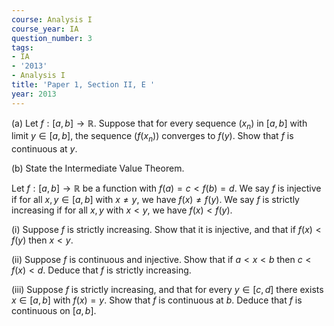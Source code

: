 ```yaml
---
course: Analysis I
course_year: IA
question_number: 3
tags:
- IA
- '2013'
- Analysis I
title: 'Paper 1, Section II, E '
year: 2013
---
```




(a) Let $f:[a, b] \rightarrow \mathbb{R}$. Suppose that for every sequence $\left(x_{n}\right)$ in $[a, b]$ with limit $y \in[a, b]$, the sequence $\left(f\left(x_{n}\right)\right)$ converges to $f(y)$. Show that $f$ is continuous at $y$.

(b) State the Intermediate Value Theorem.

Let $f:[a, b] \rightarrow \mathbb{R}$ be a function with $f(a)=c<f(b)=d$. We say $f$ is injective if for all $x, y \in[a, b]$ with $x \neq y$, we have $f(x) \neq f(y)$. We say $f$ is strictly increasing if for all $x, y$ with $x<y$, we have $f(x)<f(y)$.

(i) Suppose $f$ is strictly increasing. Show that it is injective, and that if $f(x)<f(y)$ then $x<y .$

(ii) Suppose $f$ is continuous and injective. Show that if $a<x<b$ then $c<f(x)<d$. Deduce that $f$ is strictly increasing.

(iii) Suppose $f$ is strictly increasing, and that for every $y \in[c, d]$ there exists $x \in[a, b]$ with $f(x)=y$. Show that $f$ is continuous at $b$. Deduce that $f$ is continuous on $[a, b]$.